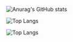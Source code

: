 ![Anurag's GitHub stats](https://github-readme-stats.vercel.app/api?username=dreamguxiang)

![Top Langs](https://github-readme-stats.vercel.app/api?username=dreamguxiang)

![Top Langs](https://github-readme-stats.vercel.app/api?username=dreamguxiang&layout=compact)
